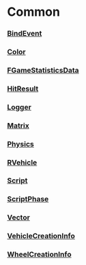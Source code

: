 # Common
### [**BindEvent**](BindEvent.md)
### [**Color**](Color.md)
### [**FGameStatisticsData**](FGameStatisticsData.md)
### [**HitResult**](HitResult.md)
### [**Logger**](Logger.md)
### [**Matrix**](Matrix.md)
### [**Physics**](Physics.md)
### [**RVehicle**](RVehicle.md)
### [**Script**](Script.md)
### [**ScriptPhase**](ScriptPhase.md)
### [**Vector**](Vector.md)
### [**VehicleCreationInfo**](VehicleCreationInfo.md)
### [**WheelCreationInfo**](WheelCreationInfo.md)
